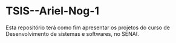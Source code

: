 # TSIS--Ariel-Nog-1
Esta repositório terá como fim apresentar os projetos do curso de Desenvolvimento de sistemas e softwares, no SENAI.
